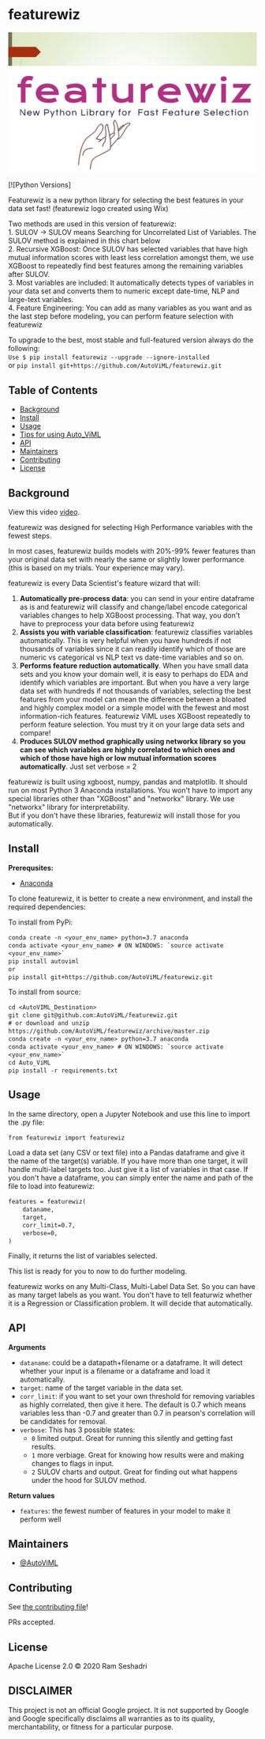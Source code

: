 # featurewiz

![banner](featurewiz_logo.jpg)

[![Python Versions]

Featurewiz is a new python library for selecting the best features in your data set fast!
(featurewiz logo created using Wix)
<p>Two methods are used in this version of featurewiz:<br>
1. SULOV -> SULOV means Searching for Uncorrelated List of Variables. The SULOV method is explained in this chart below<br>
2. Recursive XGBoost: Once SULOV has selected variables that have high mutual information scores with least less correlation amongst them, we use XGBoost to repeatedly find best features among the remaining variables after SULOV.<br>
3. Most variables are included: It automatically detects  types of variables in your data set and converts them to numeric except date-time, NLP and large-text variables.<br>
4. Feature Engineering: You can add as many variables as you want and as the last step before modeling, you can perform feature selection with featurewiz
<p>To upgrade to the best, most stable and full-featured version always do the following: <br>
<code>Use $ pip install featurewiz --upgrade --ignore-installed</code><br>
or
<code>pip install git+https://github.com/AutoViML/featurewiz.git </code><br>

## Table of Contents
<ul>
<li><a href="#background">Background</a></li>
<li><a href="#install">Install</a></li>
<li><a href="#usage">Usage</a></li>
<li><a href="#tips-for-using-auto_viml">Tips for using Auto_ViML</a></li>
<li><a href="#api">API</a></li>
<li><a href="#maintainers">Maintainers</a></li>
<li><a href="#contributing">Contributing</a></li>
<li><a href="#license">License</a></li>
</ul>

## Background
View this video [video]().<br>
<p>featurewiz was designed for selecting High Performance variables with the fewest steps. 

In most cases, featurewiz builds models with 20%-99% fewer features than your original data set with nearly the same or slightly lower performance (this is based on my trials. Your experience may vary).<br>
<p>
featurewiz is every Data Scientist's feature wizard that will:<ol>
<li><b>Automatically pre-process data</b>: you can send in your entire dataframe as is and featurewiz will classify and change/label encode categorical variables changes to help XGBoost processing. That way, you don't have to preprocess your data before using featurewiz<br>
<li><b>Assists you with variable classification</b>: featurewiz classifies variables automatically. This is very helpful when you have hundreds if not thousands of variables since it can readily identify which of those are numeric vs categorical vs NLP text vs date-time variables and so on.<br>
<li><b>Performs feature reduction automatically</b>. When you have small data sets and you know your domain well, it is easy to perhaps do EDA and identify which variables are important. But when you have a very large data set with hundreds if not thousands of variables, selecting the best features from your model can mean the difference between a bloated and highly complex model or a simple model with the fewest and most information-rich features. featurewiz ViML uses XGBoost repeatedly to perform feature selection. You must try it on your large data sets and compare!<br>
<li><b>Produces SULOV method graphically using networkx library so you can see which variables are highly correlated to which ones and which of those have high or low mutual information scores automatically</b>. Just set verbose = 2 <br>
</ol>
featurewiz is built using xgboost, numpy, pandas and matplotlib. It should run on most Python 3 Anaconda installations. You won't have to import any special
libraries other than "XGBoost" and "networkx" library. We use "networkx" library for interpretability. <br>But if you don't have these libraries, featurewiz will install those for you automatically.

## Install

**Prerequsites:**

- [Anaconda](https://docs.anaconda.com/anaconda/install/)

To clone featurewiz, it is better to create a new environment, and install the required dependencies:

To install from PyPi:

```
conda create -n <your_env_name> python=3.7 anaconda
conda activate <your_env_name> # ON WINDOWS: `source activate <your_env_name>`
pip install autoviml
or
pip install git+https://github.com/AutoViML/featurewiz.git
```

To install from source:

```
cd <AutoVIML_Destination>
git clone git@github.com:AutoViML/featurewiz.git
# or download and unzip https://github.com/AutoViML/featurewiz/archive/master.zip
conda create -n <your_env_name> python=3.7 anaconda
conda activate <your_env_name> # ON WINDOWS: `source activate <your_env_name>`
cd Auto_ViML
pip install -r requirements.txt
```

## Usage

In the same directory, open a Jupyter Notebook and use this line to import the .py file:

```
from featurewiz import featurewiz
```

Load a data set (any CSV or text file) into a Pandas dataframe and give it the name of the target(s) variable. If you have more than one target, it will handle multi-label targets too. Just give it a list of variables in that case. If you don't have a dataframe, you can simply enter the name and path of the file to load into featurewiz:

```
features = featurewiz(
    dataname,
    target,
    corr_limit=0.7,
    verbose=0,
)
```

Finally, it returns the list of variables selected.

This list is ready for you to now to do further modeling.

featurewiz works on any Multi-Class, Multi-Label Data Set. So you can have as many target labels as you want.
You don't have to tell featurwiz whether it is a Regression or Classification problem. It will decide that automatically.

## API

**Arguments**

- `dataname`: could be a datapath+filename or a dataframe. It will detect whether your input is a filename or a dataframe and load it automatically.
- `target`: name of the target variable in the data set.
- `corr_limit`: if you want to set your own threshold for removing variables as highly correlated, then give it here. The default is 0.7 which means variables less than -0.7 and greater than 0.7 in pearson's correlation will be candidates for removal.
- `verbose`: This has 3 possible states:
  - `0` limited output. Great for running this silently and getting fast results.
  - `1` more verbiage. Great for knowing how results were and making changes to flags in input.
  - `2` SULOV charts and output. Great for finding out what happens under the hood for SULOV method.

**Return values**

- `features`: the fewest number of features in your model to make it perform well

## Maintainers

* [@AutoViML](https://github.com/AutoViML)

## Contributing

See [the contributing file](CONTRIBUTING.md)!

PRs accepted.

## License

Apache License 2.0 © 2020 Ram Seshadri

## DISCLAIMER
This project is not an official Google project. It is not supported by Google and Google specifically disclaims all warranties as to its quality, merchantability, or fitness for a particular purpose.
